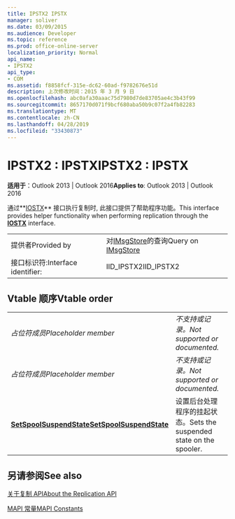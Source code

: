 ```yaml
---
title: IPSTX2 IPSTX
manager: soliver
ms.date: 03/09/2015
ms.audience: Developer
ms.topic: reference
ms.prod: office-online-server
localization_priority: Normal
api_name:
- IPSTX2
api_type:
- COM
ms.assetid: f8858fcf-315e-dc62-60ad-f9782676e51d
description: 上次修改时间：2015 年 3 月 9 日
ms.openlocfilehash: abc0afa30aaac75d7980d7de83705ae4c3b43f99
ms.sourcegitcommit: 8657170d071f9bcf680aba50b9c07f2a4fb82283
ms.translationtype: MT
ms.contentlocale: zh-CN
ms.lasthandoff: 04/28/2019
ms.locfileid: "33430873"
---
```

# <a name="ipstx2--ipstx"></a><span data-ttu-id="08e9d-103">IPSTX2 : IPSTX</span><span class="sxs-lookup"><span data-stu-id="08e9d-103">IPSTX2 : IPSTX</span></span>

  
  
<span data-ttu-id="08e9d-104">**适用于**：Outlook 2013 | Outlook 2016</span><span class="sxs-lookup"><span data-stu-id="08e9d-104">**Applies to**: Outlook 2013 | Outlook 2016</span></span> 
  
<span data-ttu-id="08e9d-105">通过**[IOSTX](iostxiunknown.md)** 接口执行复制时, 此接口提供了帮助程序功能。</span><span class="sxs-lookup"><span data-stu-id="08e9d-105">This interface provides helper functionality when performing replication through the **[IOSTX](iostxiunknown.md)** interface.</span></span> 
  
|||
|:-----|:-----|
|<span data-ttu-id="08e9d-106">提供者</span><span class="sxs-lookup"><span data-stu-id="08e9d-106">Provided by</span></span>  <br/> |<span data-ttu-id="08e9d-107">对[IMsgStore](imsgstoreimapiprop.md)的查询</span><span class="sxs-lookup"><span data-stu-id="08e9d-107">Query on [IMsgStore](imsgstoreimapiprop.md)</span></span> <br/> |
|<span data-ttu-id="08e9d-108">接口标识符:</span><span class="sxs-lookup"><span data-stu-id="08e9d-108">Interface identifier:</span></span>  <br/> |<span data-ttu-id="08e9d-109">IID_IPSTX2</span><span class="sxs-lookup"><span data-stu-id="08e9d-109">IID_IPSTX2</span></span>  <br/> |
   
## <a name="vtable-order"></a><span data-ttu-id="08e9d-110">Vtable 顺序</span><span class="sxs-lookup"><span data-stu-id="08e9d-110">Vtable order</span></span>

|||
|:-----|:-----|
| <span data-ttu-id="08e9d-111">*占位符成员*</span><span class="sxs-lookup"><span data-stu-id="08e9d-111">*Placeholder member*</span></span>  <br/> | <span data-ttu-id="08e9d-112">*不支持或记录。*</span><span class="sxs-lookup"><span data-stu-id="08e9d-112">*Not supported or documented.*</span></span>  <br/> |
| <span data-ttu-id="08e9d-113">*占位符成员*</span><span class="sxs-lookup"><span data-stu-id="08e9d-113">*Placeholder member*</span></span>  <br/> | <span data-ttu-id="08e9d-114">*不支持或记录。*</span><span class="sxs-lookup"><span data-stu-id="08e9d-114">*Not supported or documented.*</span></span>  <br/> |
|<span data-ttu-id="08e9d-115">**[SetSpoolSuspendState](ipstx2-setspoolsuspendstate.md)**</span><span class="sxs-lookup"><span data-stu-id="08e9d-115">**[SetSpoolSuspendState](ipstx2-setspoolsuspendstate.md)**</span></span> <br/> |<span data-ttu-id="08e9d-116">设置后台处理程序的挂起状态。</span><span class="sxs-lookup"><span data-stu-id="08e9d-116">Sets the suspended state on the spooler.</span></span>  <br/> |
   
## <a name="see-also"></a><span data-ttu-id="08e9d-117">另请参阅</span><span class="sxs-lookup"><span data-stu-id="08e9d-117">See also</span></span>



[<span data-ttu-id="08e9d-118">关于复制 API</span><span class="sxs-lookup"><span data-stu-id="08e9d-118">About the Replication API</span></span>](about-the-replication-api.md)
  
[<span data-ttu-id="08e9d-119">MAPI 常量</span><span class="sxs-lookup"><span data-stu-id="08e9d-119">MAPI Constants</span></span>](mapi-constants.md)

